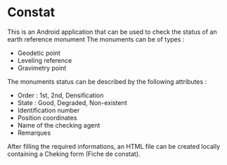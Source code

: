 # Constat
This is an Android application that can be used to check the status of an earth reference monument
The monuments can be of types :
* Geodetic point
* Leveling reference
* Gravimetry point

The monuments status can be described by the following attributes :
* Order : 1st, 2nd, Densification
* State : Good, Degraded, Non-existent
* Identification number
* Position coordinates
* Name of the checking agent
* Remarques

After filling the required informations, an HTML file can be created locally containing a Cheking form (Fiche de constat).
